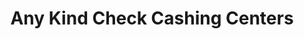 ---
title: Any Kind Check Cashing Centers
slug: any-kind-check-cashing-centers
updated-on: '2024-05-30T13:44:31.749Z'
created-on: '2024-05-30T13:41:46.671Z'
published-on: '2024-05-30T13:54:32.469Z'
f_city-state-2:
- cms/city/compton-ca.md
- cms/city/oakland-ca.md
- cms/city/hawthorne-ca.md
- cms/city/bellflower-ca.md
- cms/city/norwalk-ca.md
- cms/city/emeryville-ca.md
- cms/city/anaheim-ca.md
- cms/city/bell-ca.md
- cms/city/lawndale-ca.md
- cms/city/torrance-ca.md
- cms/city/irving-tx.md
- cms/city/arlington-tx.md
- cms/city/richmond-va.md
- cms/city/long-beach-ca.md
- cms/city/san-francisco-ca.md
- cms/city/new-orleans-la.md
- cms/city/van-nuys-ca.md
f_locations:
- cms/payday-loan/any-kind-check-cashing-centers-4604.md
- cms/payday-loan/any-kind-check-cashing-centers-4605.md
- cms/payday-loan/any-kind-check-cashing-centers-4606.md
- cms/payday-loan/any-kind-check-cashing-centers-4607.md
- cms/payday-loan/any-kind-check-cashing-centers-4608.md
- cms/payday-loan/any-kind-check-cashing-centers-4609.md
- cms/payday-loan/any-kind-check-cashing-centers-4610.md
- cms/payday-loan/any-kind-check-cashing-centers-4611.md
- cms/payday-loan/any-kind-check-cashing-centers-4612.md
- cms/payday-loan/any-kind-check-cashing-centers-4613.md
- cms/payday-loan/any-kind-check-cashing-centers-4614.md
- cms/payday-loan/any-kind-check-cashing-centers-4615.md
- cms/payday-loan/any-kind-check-cashing-centers-4616.md
- cms/payday-loan/any-kind-check-cashing-centers-4617.md
- cms/payday-loan/any-kind-check-cashing-centers-4618.md
- cms/payday-loan/any-kind-check-cashing-centers-4619.md
- cms/payday-loan/any-kind-check-cashing-centers-4620.md
- cms/payday-loan/any-kind-check-cashing-centers-4621.md
- cms/payday-loan/any-kind-check-cashing-centers-4622.md
- cms/payday-loan/any-kind-check-cashing-centers-4623.md
- cms/payday-loan/any-kind-check-cashing-centers-4624.md
- cms/payday-loan/any-kind-check-cashing-centers-4625.md
f_states:
- cms/state/california.md
- cms/state/texas.md
- cms/state/virginia.md
- cms/state/louisiana.md
layout: '[company].html'
tags: company
---